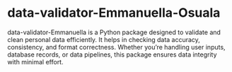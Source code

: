 
# data-validator-Emmanuella-Osuala
data-validator-Emmanuella is a Python package designed to validate and clean personal data efficiently. It helps in checking data accuracy, consistency, and format correctness. Whether you’re handling user inputs, database records, or data pipelines, this package ensures data integrity with minimal effort.
 
